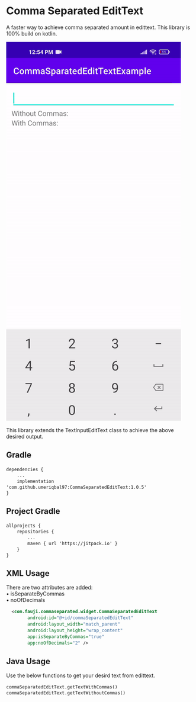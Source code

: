 Comma Separated EditText
========================

A faster way to achieve comma separated amount in edittext. This library is 100% build on kotlin.

![CommaSeparatedEdittext](https://github.com/umeriqbal97/CommaSeparatedEditText/blob/master/screenshot.gif)

This library extends the TextInputEditText class to achieve the above desired output.

Gradle
------
```
dependencies {
    ...
    implementation 'com.github.umeriqbal97:CommaSeparatedEditText:1.0.5'
}
```

Project Gradle
--------------
```
allprojects {
	repositories {
		...
		maven { url 'https://jitpack.io' }
	}
}
```

XML Usage
---------

There are two attributes are added:<br>
	• isSeparateByCommas<br>
	• noOfDecimals<br>

```xml
  <com.fauji.commaseparated.widget.CommaSeparatedEditText
        android:id="@+id/commaSeparatedEditText"
        android:layout_width="match_parent"
        android:layout_height="wrap_content"
        app:isSeparateByCommas="true"
        app:noOfDecimals="2" />
```

Java Usage
----------

Use the below functions to get your desird text from edittext.

```
commaSeparatedEditText.getTextWithCommas()
commaSeparatedEditText.getTextWithoutCommas()
```
